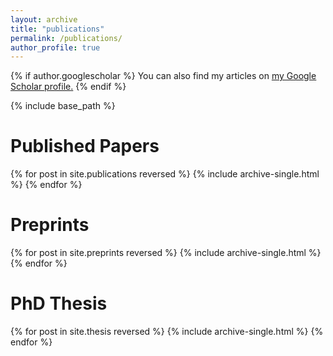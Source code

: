 ```yaml
---
layout: archive
title: "publications"
permalink: /publications/
author_profile: true
---
```


{% if author.googlescholar %}
  You can also find my articles on <u><a href="{{author.googlescholar}}">my Google Scholar profile</a>.</u>
{% endif %}

{% include base_path %}

Published Papers
======
{% for post in site.publications reversed %}
  {% include archive-single.html %}
{% endfor %}

Preprints
======
{% for post in site.preprints reversed %}
  {% include archive-single.html %}
{% endfor %}

PhD Thesis
======

{% for post in site.thesis reversed %}
  {% include archive-single.html %}
{% endfor %}
